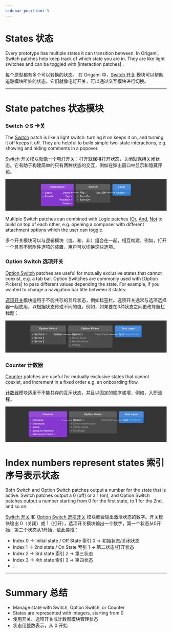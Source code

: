 ```yaml
---
sidebar_position: 3
---
```


# States 状态

Every prototype has multiple states it can transition between. In Origami, Switch patches help keep track of which state you are in. They are like light switches and can be toggled with [interaction patches] .

每个原型都有多个可以转换的状态。 在 Origami 中，[Switch 开关](./../Utility/Switch.md) 模块可以帮助追踪模块所处的状态。它们就像电灯开关，可以通过交互模块进行切换。

------

# State patches 状态模块

### Switch ⇧S 卡关

The [Switch](./../Utility/Switch.md) patch is like a light switch: turning it on keeps it on, and turning it off keeps it off. They are helpful to build simple two-state interactions, e.g. showing and hiding comments in a popover.

[Switch](./../Utility/Switch.md) 开关模块就像一个电灯开关：打开就保持打开状态，关闭就保持关闭状态。它有助于构建简单的只有两种状态的交互，例如在弹出窗口中显示和隐藏评论。

![](./../../../static/img/docs/Patch%20Editor/states-1.png)

Multiple Switch patches can combined with Logic patches ([Or](./../Logic/Or.md), [And](./../Logic/And.md), [Not](./../Logic/Not.md) to build on top of each other, e.g. opening a composer with different attachment options which the user can toggle.

多个开关模块可以与逻辑模块（或、和、非）组合在一起，相互构建，例如，打开一个具有不同附件选项的装置，用户可以切换这些选项。

### Option Switch 选项开关

[Option Switch](./../Utility/Option%20Switch.md) patches are useful for mutually exclusive states that cannot coexist, e.g. a tab bar. Option Switches are commonly used with [Option Pickers] to pass different values depending the state. For example, if you wanted to change a navigation bar title between 3 states:

[选项开关](./../Utility/Option%20Switch.md)模块适用于不能共存的互斥状态，例如标签栏。选项开关通常与选项选择器一起使用，以根据状态传递不同的值。例如，如果要在3种状态之间更改导航栏标题：

![](./../../../static/img/docs/Patch%20Editor/states-2.png)

### Counter 计数器

[Counter](./../Utility/Counter.md) patches are useful for mutually exclusive states that cannot coexist, and increment in a fixed order e.g. an onboarding flow.

[计数器](./../Utility/Counter.md)模块适用于不能共存的互斥状态，并且以固定的顺序递增，例如，入职流程。

![](./../../../static/img/docs/Patch%20Editor/states-3.png)

# Index numbers represent states 索引序号表示状态

Both Switch and Option Switch patches output a number for the state that is active. Switch patches output a 0 (off) or a 1 (on), and Option Switch patches output a number starting from 0 for the first state, to 1 for the 2nd, and so on:

[Switch 开关](./../Utility/Switch.md) 和 [Option Switch 选项开关](./../Utility/Option%20Switch.md) 模块都会输出激活状态的数字。开关模块输出 0（关闭）或 1（打开），选项开关模块输出一个数字，第一个状态从0开始，第二个状态从1开始，依此类推：

- Index 0 → Initial state / Off State  索引 0 → 初始状态/关闭状态
- Index 1 → 2nd state / On State  索引 1 → 第二状态/打开状态
- Index 2 → 3rd state  索引 2 → 第三状态
- Index 3 → 4th state  索引 3 → 第四状态
- ...

------

# Summary 总结

- Manage state with Switch, Option Switch, or Counter
- States are represented with integers, starting from 0
- 使用开关、选项开关或计数器模块管理状态
- 状态用整数表示，从 0 开始
